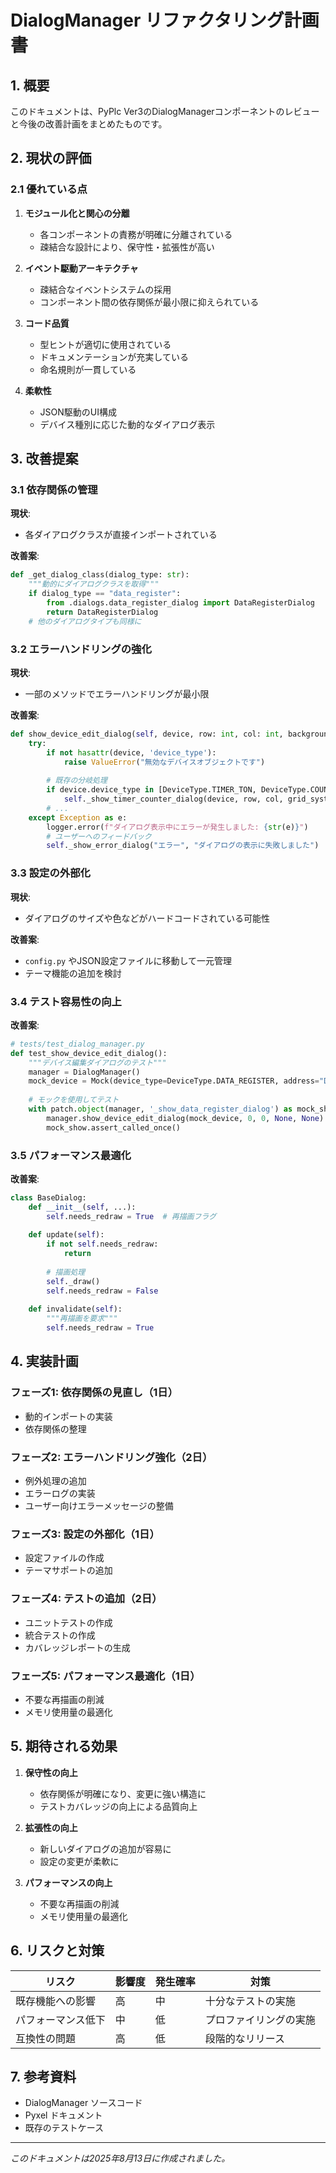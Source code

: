 # DialogManager リファクタリング計画書

## 1. 概要

このドキュメントは、PyPlc Ver3のDialogManagerコンポーネントのレビューと今後の改善計画をまとめたものです。

## 2. 現状の評価

### 2.1 優れている点

1. **モジュール化と関心の分離**
   - 各コンポーネントの責務が明確に分離されている
   - 疎結合な設計により、保守性・拡張性が高い

2. **イベント駆動アーキテクチャ**
   - 疎結合なイベントシステムの採用
   - コンポーネント間の依存関係が最小限に抑えられている

3. **コード品質**
   - 型ヒントが適切に使用されている
   - ドキュメンテーションが充実している
   - 命名規則が一貫している

4. **柔軟性**
   - JSON駆動のUI構成
   - デバイス種別に応じた動的なダイアログ表示

## 3. 改善提案

### 3.1 依存関係の管理

**現状**:
- 各ダイアログクラスが直接インポートされている

**改善案**:
```python
def _get_dialog_class(dialog_type: str):
    """動的にダイアログクラスを取得"""
    if dialog_type == "data_register":
        from .dialogs.data_register_dialog import DataRegisterDialog
        return DataRegisterDialog
    # 他のダイアログタイプも同様に
```

### 3.2 エラーハンドリングの強化

**現状**:
- 一部のメソッドでエラーハンドリングが最小限

**改善案**:
```python
def show_device_edit_dialog(self, device, row: int, col: int, background_draw_func: Callable[[], None], grid_system) -> None:
    try:
        if not hasattr(device, 'device_type'):
            raise ValueError("無効なデバイスオブジェクトです")
            
        # 既存の分岐処理
        if device.device_type in [DeviceType.TIMER_TON, DeviceType.COUNTER_CTU]:
            self._show_timer_counter_dialog(device, row, col, grid_system)
        # ...
    except Exception as e:
        logger.error(f"ダイアログ表示中にエラーが発生しました: {str(e)}")
        # ユーザーへのフィードバック
        self._show_error_dialog("エラー", "ダイアログの表示に失敗しました")
```

### 3.3 設定の外部化

**現状**:
- ダイアログのサイズや色などがハードコードされている可能性

**改善案**:
- `config.py` やJSON設定ファイルに移動して一元管理
- テーマ機能の追加を検討

### 3.4 テスト容易性の向上

**改善案**:
```python
# tests/test_dialog_manager.py
def test_show_device_edit_dialog():
    """デバイス編集ダイアログのテスト"""
    manager = DialogManager()
    mock_device = Mock(device_type=DeviceType.DATA_REGISTER, address="D0")
    
    # モックを使用してテスト
    with patch.object(manager, '_show_data_register_dialog') as mock_show:
        manager.show_device_edit_dialog(mock_device, 0, 0, None, None)
        mock_show.assert_called_once()
```

### 3.5 パフォーマンス最適化

**改善案**:
```python
class BaseDialog:
    def __init__(self, ...):
        self.needs_redraw = True  # 再描画フラグ
        
    def update(self):
        if not self.needs_redraw:
            return
            
        # 描画処理
        self._draw()
        self.needs_redraw = False
        
    def invalidate(self):
        """再描画を要求"""
        self.needs_redraw = True
```

## 4. 実装計画

### フェーズ1: 依存関係の見直し（1日）
- 動的インポートの実装
- 依存関係の整理

### フェーズ2: エラーハンドリング強化（2日）
- 例外処理の追加
- エラーログの実装
- ユーザー向けエラーメッセージの整備

### フェーズ3: 設定の外部化（1日）
- 設定ファイルの作成
- テーマサポートの追加

### フェーズ4: テストの追加（2日）
- ユニットテストの作成
- 統合テストの作成
- カバレッジレポートの生成

### フェーズ5: パフォーマンス最適化（1日）
- 不要な再描画の削減
- メモリ使用量の最適化

## 5. 期待される効果

1. **保守性の向上**
   - 依存関係が明確になり、変更に強い構造に
   - テストカバレッジの向上による品質向上

2. **拡張性の向上**
   - 新しいダイアログの追加が容易に
   - 設定の変更が柔軟に

3. **パフォーマンスの向上**
   - 不要な再描画の削減
   - メモリ使用量の最適化

## 6. リスクと対策

| リスク | 影響度 | 発生確率 | 対策 |
|--------|--------|----------|------|
| 既存機能への影響 | 高 | 中 | 十分なテストの実施 |
| パフォーマンス低下 | 中 | 低 | プロファイリングの実施 |
| 互換性の問題 | 高 | 低 | 段階的なリリース |

## 7. 参考資料

- DialogManager ソースコード
- Pyxel ドキュメント
- 既存のテストケース

---

*このドキュメントは2025年8月13日に作成されました。*
